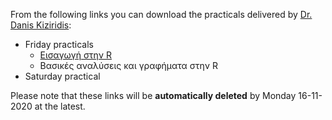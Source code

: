 From the following links you can download the practicals delivered by [Dr. Danis Kiziridis]():  

- Friday practicals
    - [Εισαγωγή στην R](http://danis.rf.gd/wp-content/uploads/2020/11/Eisagwgh_sthn_R.zip)
    - Βασικές αναλύσεις και γραφήματα στην R
- Saturday practical

Please note that these links will be **automatically deleted** by Monday 16-11-2020 at the latest.
